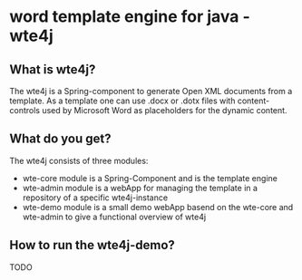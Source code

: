 # word template engine for java - wte4j

## What is wte4j?
The wte4j is a Spring-component to generate Open XML documents from a template.
As a template one can use .docx or .dotx files with content-controls used by Microsoft Word as placeholders for the dynamic content.

## What do you get?
The wte4j consists of three modules:

- wte-core module is a Spring-Component and is the template engine
- wte-admin module is a webApp for managing the template in a repository of a specific wte4j-instance
- wte-demo module is a small demo webApp basend on the wte-core and wte-admin to give a functional overview of wte4j

## How to run the wte4j-demo?
TODO
